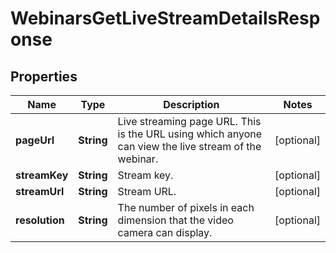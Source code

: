 

# WebinarsGetLiveStreamDetailsResponse


## Properties

| Name | Type | Description | Notes |
|------------ | ------------- | ------------- | -------------|
|**pageUrl** | **String** | Live streaming page URL. This is the URL using which anyone can view the live stream of the webinar. |  [optional] |
|**streamKey** | **String** | Stream key. |  [optional] |
|**streamUrl** | **String** | Stream URL. |  [optional] |
|**resolution** | **String** | The number of pixels in each dimension that the video camera can display. |  [optional] |



